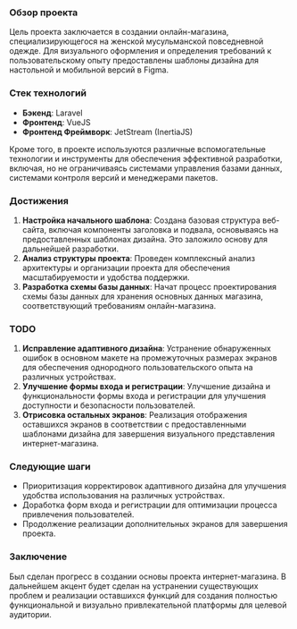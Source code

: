 ### Обзор проекта
Цель проекта заключается в создании онлайн-магазина, специализирующегося на женской мусульманской повседневной одежде. Для визуального оформления и определения требований к пользовательскому опыту предоставлены шаблоны дизайна для настольной и мобильной версий в Figma.

### Стек технологий
- **Бэкенд**: Laravel
- **Фронтенд**: VueJS
- **Фронтенд Фреймворк**: JetStream (InertiaJS)

Кроме того, в проекте используются различные вспомогательные технологии и инструменты для обеспечения эффективной разработки, включая, но не ограничиваясь системами управления базами данных, системами контроля версий и менеджерами пакетов.

### Достижения
1. **Настройка начального шаблона**: Создана базовая структура веб-сайта, включая компоненты заголовка и подвала, основываясь на предоставленных шаблонах дизайна. Это заложило основу для дальнейшей разработки.
2. **Анализ структуры проекта**: Проведен комплексный анализ архитектуры и организации проекта для обеспечения масштабируемости и удобства поддержки.
3. **Разработка схемы базы данных**: Начат процесс проектирования схемы базы данных для хранения основных данных магазина, соответствующий требованиям онлайн-магазина.

### TODO
1. **Исправление адаптивного дизайна**: Устранение обнаруженных ошибок в основном макете на промежуточных размерах экранов для обеспечения однородного пользовательского опыта на различных устройствах.
2. **Улучшение формы входа и регистрации**: Улучшение дизайна и функциональности формы входа и регистрации для улучшения доступности и безопасности пользователей.
3. **Отрисовка остальных экранов**: Реализация отображения оставшихся экранов в соответствии с предоставленными шаблонами дизайна для завершения визуального представления интернет-магазина.

### Следующие шаги
- Приоритизация корректировок адаптивного дизайна для улучшения удобства использования на различных устройствах.
- Доработка форм входа и регистрации для оптимизации процесса привлечения пользователей.
- Продолжение реализации дополнительных экранов для завершения проекта.

### Заключение
Был сделан прогресс в создании основы проекта интернет-магазина. В дальнейшем акцент будет сделан на устранении существующих проблем и реализации оставшихся функций для создания полностью функциональной и визуально привлекательной платформы для целевой аудитории.